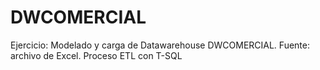 # DWCOMERCIAL
Ejercicio: Modelado y carga de Datawarehouse DWCOMERCIAL. 
Fuente: archivo de Excel. 
Proceso ETL con T-SQL

